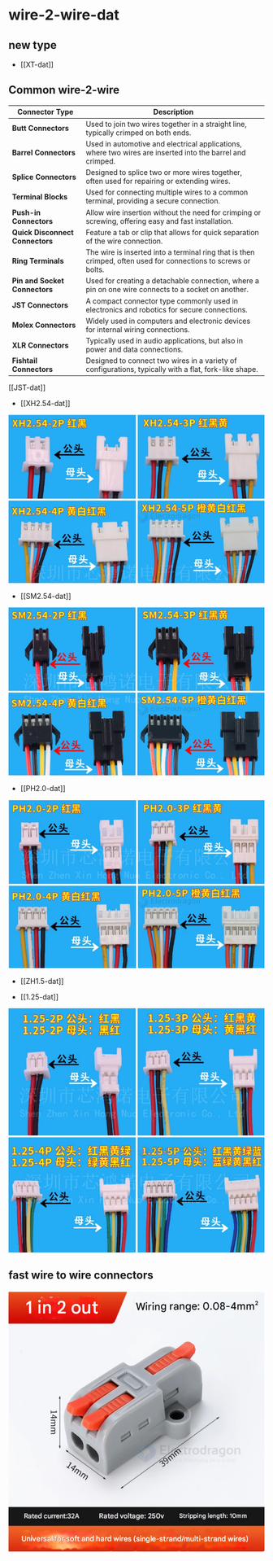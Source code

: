 
# wire-2-wire-dat


## new type 

- [[XT-dat]]


## Common wire-2-wire

| **Connector Type**         | **Description**                                                                                  |
|----------------------------|--------------------------------------------------------------------------------------------------|
| **Butt Connectors**         | Used to join two wires together in a straight line, typically crimped on both ends.              |
| **Barrel Connectors**       | Used in automotive and electrical applications, where two wires are inserted into the barrel and crimped. |
| **Splice Connectors**       | Designed to splice two or more wires together, often used for repairing or extending wires.      |
| **Terminal Blocks**         | Used for connecting multiple wires to a common terminal, providing a secure connection.          |
| **Push-in Connectors**      | Allow wire insertion without the need for crimping or screwing, offering easy and fast installation. |
| **Quick Disconnect Connectors** | Feature a tab or clip that allows for quick separation of the wire connection.                  |
| **Ring Terminals**          | The wire is inserted into a terminal ring that is then crimped, often used for connections to screws or bolts. |
| **Pin and Socket Connectors** | Used for creating a detachable connection, where a pin on one wire connects to a socket on another. |
| **JST Connectors**          | A compact connector type commonly used in electronics and robotics for secure connections.       |
| **Molex Connectors**        | Widely used in computers and electronic devices for internal wiring connections.                 |
| **XLR Connectors**          | Typically used in audio applications, but also in power and data connections.                    |
| **Fishtail Connectors**     | Designed to connect two wires in a variety of configurations, typically with a flat, fork-like shape. |


[[JST-dat]]

- [[XH2.54-dat]]

![](2025-05-21-15-11-21.png)

- [[SM2.54-dat]]

![](2025-05-21-15-11-35.png)

- [[PH2.0-dat]]

![](2025-05-21-15-11-02.png)

- [[ZH1.5-dat]]

- [[1.25-dat]]

![](2025-05-21-15-11-58.png)

## fast wire to wire connectors

![](2025-05-29-19-07-55.png)